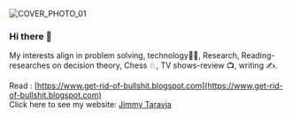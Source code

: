 

![COVER_PHOTO_01](https://user-images.githubusercontent.com/79863205/193458336-5d7f8eb6-86b0-4276-925a-62c27bba95c6.png)

### Hi there 👋
My interests align in problem solving, technology👨‍💻, Research, Reading-researches on decision theory, Chess ♘, TV shows-review 📺, writing ✍️.

Read : [https://www.get-rid-of-bullshit.blogspot.com](https://www.get-rid-of-bullshit.blogspot.com)  
Click here to see my website: [Jimmy Taravia](https://www.jimmytaravia.com)


<!--
**Jimmy-Taravia2001/Jimmy-Taravia2001** is a ✨ _special_ ✨ repository because its `README.md` (this file) appears on your GitHub profile.

Here are some ideas to get you started:

- 🔭 I’m currently working on ...
- 🌱 I’m currently learning ...
- 👯 I’m looking to collaborate on ...
- 🤔 I’m looking for help with ...
- 💬 Ask me about ...
- 📫 How to reach me: ...
- 😄 Pronouns: ...
- ⚡ Fun fact: ...
-->
